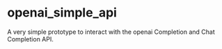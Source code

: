 # openai_simple_api
A very simple prototype to interact with the openai Completion and Chat Completion API.
